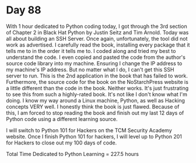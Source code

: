 # Day 88

With 1 hour dedicated to Python coding today, I got through the 3rd section of Chapter 2 in Black Hat Python by Justin Seitz and Tim Arnold. Today was all about building an SSH Server. Once again, unfortunately, the tool did not work as advertised. I carefully read the book, installing every package that it tells me to in the order it tells me to. I coded along and tried my best to understand the code. I even copied and pasted the code from the author's source code library into my machine. Ensuring I change the IP address to my machine's IP address. But no matter what I do, I can't get this SSH server to run. This is the 2nd application in the book that has failed to work. Furthermore, the source code for the book on the NoStarchPress website is a little different than the code in the book. Neither works. It's just frustrating to see this from such a highly-rated book. It's not like I don't know what I'm doing. I know my way around a Linux machine, Python, as well as Hacking concepts VERY well. I honestly think the book is just flawed. Because of this, I am forced to stop reading the book and finish out my last 12 days of Python code using a different learning source.  


I will switch to Python 101 for Hackers on the TCM Security Academy website. Once I finish Python 101 for hackers, I will level up to Python 201 for Hackers to close out my 100 days of code.


Total Time Dedicated to Python Learning = 227.5 hours
